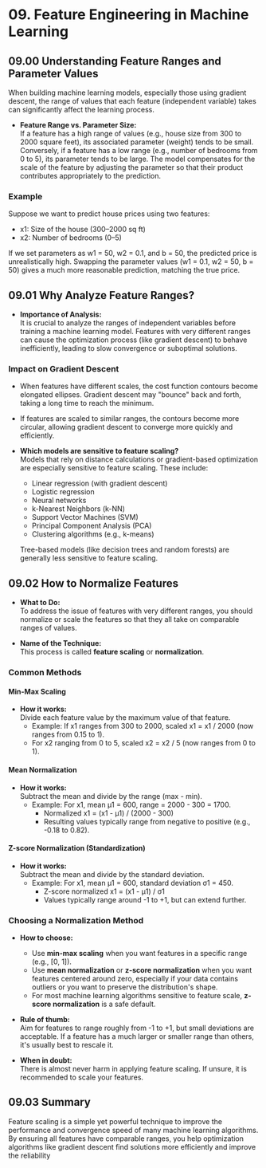 # 09. Feature Engineering in Machine Learning

## 09.00 Understanding Feature Ranges and Parameter Values

When building machine learning models, especially those using gradient descent, the range of values that each feature (independent variable) takes can significantly affect the learning process.

- **Feature Range vs. Parameter Size:**  
  If a feature has a high range of values (e.g., house size from 300 to 2000 square feet), its associated parameter (weight) tends to be small. Conversely, if a feature has a low range (e.g., number of bedrooms from 0 to 5), its parameter tends to be large. The model compensates for the scale of the feature by adjusting the parameter so that their product contributes appropriately to the prediction.

### Example

Suppose we want to predict house prices using two features:

- x1: Size of the house (300–2000 sq ft)
- x2: Number of bedrooms (0–5)

If we set parameters as w1 = 50, w2 = 0.1, and b = 50, the predicted price is unrealistically high. Swapping the parameter values (w1 = 0.1, w2 = 50, b = 50) gives a much more reasonable prediction, matching the true price.

## 09.01 Why Analyze Feature Ranges?

- **Importance of Analysis:**  
  It is crucial to analyze the ranges of independent variables before training a machine learning model. Features with very different ranges can cause the optimization process (like gradient descent) to behave inefficiently, leading to slow convergence or suboptimal solutions.

### Impact on Gradient Descent

- When features have different scales, the cost function contours become elongated ellipses. Gradient descent may "bounce" back and forth, taking a long time to reach the minimum.
- If features are scaled to similar ranges, the contours become more circular, allowing gradient descent to converge more quickly and efficiently.

- **Which models are sensitive to feature scaling?**  
  Models that rely on distance calculations or gradient-based optimization are especially sensitive to feature scaling. These include:

  - Linear regression (with gradient descent)
  - Logistic regression
  - Neural networks
  - k-Nearest Neighbors (k-NN)
  - Support Vector Machines (SVM)
  - Principal Component Analysis (PCA)
  - Clustering algorithms (e.g., k-means)

  Tree-based models (like decision trees and random forests) are generally less sensitive to feature scaling.

## 09.02 How to Normalize Features

- **What to Do:**  
  To address the issue of features with very different ranges, you should normalize or scale the features so that they all take on comparable ranges of values.

- **Name of the Technique:**  
  This process is called **feature scaling** or **normalization**.

### Common Methods

#### Min-Max Scaling

- **How it works:**  
  Divide each feature value by the maximum value of that feature.
  - Example: If x1 ranges from 300 to 2000, scaled x1 = x1 / 2000 (now ranges from 0.15 to 1).
  - For x2 ranging from 0 to 5, scaled x2 = x2 / 5 (now ranges from 0 to 1).

#### Mean Normalization

- **How it works:**  
  Subtract the mean and divide by the range (max - min).
  - Example: For x1, mean μ1 = 600, range = 2000 - 300 = 1700.
    - Normalized x1 = (x1 - μ1) / (2000 - 300)
    - Resulting values typically range from negative to positive (e.g., -0.18 to 0.82).

#### Z-score Normalization (Standardization)

- **How it works:**  
  Subtract the mean and divide by the standard deviation.
  - Example: For x1, mean μ1 = 600, standard deviation σ1 = 450.
    - Z-score normalized x1 = (x1 - μ1) / σ1
    - Values typically range around -1 to +1, but can extend further.

### Choosing a Normalization Method

- **How to choose:**

  - Use **min-max scaling** when you want features in a specific range (e.g., [0, 1]).
  - Use **mean normalization** or **z-score normalization** when you want features centered around zero, especially if your data contains outliers or you want to preserve the distribution's shape.
  - For most machine learning algorithms sensitive to feature scale, **z-score normalization** is a safe default.

- **Rule of thumb:**  
  Aim for features to range roughly from -1 to +1, but small deviations are acceptable. If a feature has a much larger or smaller range than others, it's usually best to rescale it.

- **When in doubt:**  
  There is almost never harm in applying feature scaling. If unsure, it is recommended to scale your features.

## 09.03 Summary

Feature scaling is a simple yet powerful technique to improve the performance and convergence speed of many machine learning algorithms. By ensuring all features have comparable ranges, you help optimization algorithms like gradient descent find solutions more efficiently and improve the reliability
